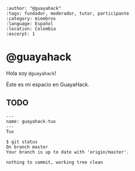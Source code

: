 
```{post} 2023-07-18
:author: "@guayahack"
:tags: fundador, moderador, tutor, participante
:category: miembros
:language: Español
:location: Colombia
:excerpt: 1
```

# @guayahack

Hola soy `@guayahack`! 

Éste es mi espacio en GuayaHack.

## TODO

```{figure} index.md-data/tux.png
---
name: guayahack-tux
---
Tux
```

```console
$ git status 
On branch master
Your branch is up to date with 'origin/master'.

nothing to commit, working tree clean
```
